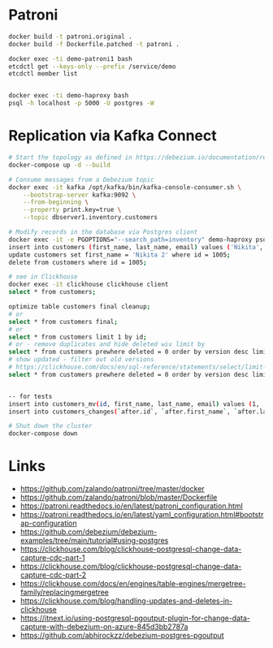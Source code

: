 # Patroni
```bash
docker build -t patroni.original .
docker build -f Dockerfile.patched -t patroni .

docker exec -ti demo-patroni1 bash
etcdctl get --keys-only --prefix /service/demo
etcdctl member list


docker exec -ti demo-haproxy bash
psql -h localhost -p 5000 -U postgres -W
```

# Replication via Kafka Connect
```bash
# Start the topology as defined in https://debezium.io/documentation/reference/stable/tutorial.html
docker-compose up -d --build

# Consume messages from a Debezium topic
docker exec -it kafka /opt/kafka/bin/kafka-console-consumer.sh \
    --bootstrap-server kafka:9092 \
    --from-beginning \
    --property print.key=true \
    --topic dbserver1.inventory.customers

# Modify records in the database via Postgres client
docker exec -it -e PGOPTIONS="--search_path=inventory" demo-haproxy psql -U postgres -h haproxy -p 5000 -d postgres
insert into customers (first_name, last_name, email) values ('Nikita', 'Konev', 'nkonev@example.com');
update customers set first_name = 'Nikita 2' where id = 1005;
delete from customers where id = 1005;

# see in Clickhouse
docker exec -it clickhouse clickhouse client
select * from customers;

optimize table customers final cleanup;
# or
select * from customers final;
# or
select * from customers limit 1 by id;
# or - remove duplicates and hide deleted wiv limit by
select * from customers prewhere deleted = 0 order by version desc limit 1 by id;
# show updated - filter out old versions
# https://clickhouse.com/docs/en/sql-reference/statements/select/limit-by
select * from customers prewhere deleted = 0 order by version desc limit 1 by id limit 2;


-- for tests
insert into customers_mv(id, first_name, last_name, email) values (1, 'Nikita', 'Konev', 'nkonev@example.com');
insert into customers_changes(`after.id`, `after.first_name`, `after.last_name`, `after.email`) values (1, 'Nikita', 'Konev', 'nkonev@example.com');

# Shut down the cluster
docker-compose down
```


# Links
* https://github.com/zalando/patroni/tree/master/docker
* https://github.com/zalando/patroni/blob/master/Dockerfile
* https://patroni.readthedocs.io/en/latest/patroni_configuration.html
* https://patroni.readthedocs.io/en/latest/yaml_configuration.html#bootstrap-configuration
* https://github.com/debezium/debezium-examples/tree/main/tutorial#using-postgres
* https://clickhouse.com/blog/clickhouse-postgresql-change-data-capture-cdc-part-1
* https://clickhouse.com/blog/clickhouse-postgresql-change-data-capture-cdc-part-2
* https://clickhouse.com/docs/en/engines/table-engines/mergetree-family/replacingmergetree
* https://clickhouse.com/blog/handling-updates-and-deletes-in-clickhouse
* https://itnext.io/using-postgresql-pgoutput-plugin-for-change-data-capture-with-debezium-on-azure-845d3bb2787a
* https://github.com/abhirockzz/debezium-postgres-pgoutput

